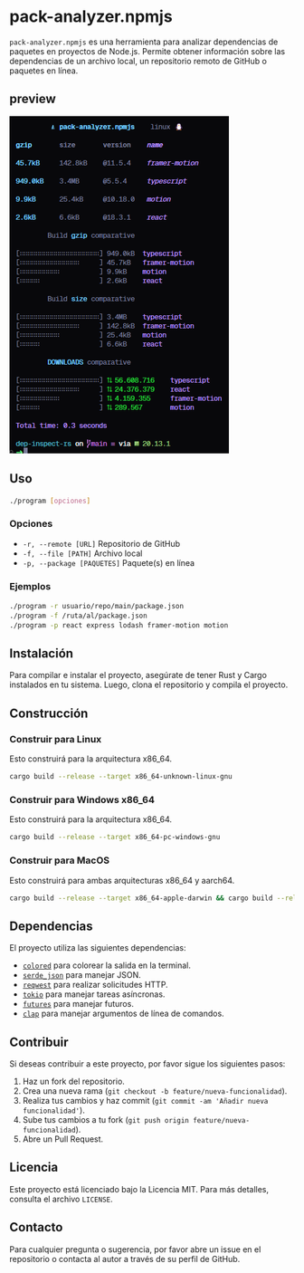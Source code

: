 # pack-analyzer.npmjs

`pack-analyzer.npmjs` es una herramienta para analizar dependencias de paquetes en proyectos de Node.js. Permite obtener información sobre las dependencias de un archivo local, un repositorio remoto de GitHub o paquetes en línea.

## preview 

![preview](/.captures/capture.png)

## Uso

```sh
./program [opciones]
```

### Opciones

-   `-r, --remote [URL]` Repositorio de GitHub
-   `-f, --file [PATH]` Archivo local
-   `-p, --package [PAQUETES]` Paquete(s) en línea

### Ejemplos

```sh
./program -r usuario/repo/main/package.json
./program -f /ruta/al/package.json
./program -p react express lodash framer-motion motion
```

## Instalación

Para compilar e instalar el proyecto, asegúrate de tener Rust y Cargo instalados en tu sistema. Luego, clona el repositorio y compila el proyecto.

## Construcción

### Construir para Linux

Esto construirá para la arquitectura x86_64.

```sh
cargo build --release --target x86_64-unknown-linux-gnu
```

### Construir para Windows x86_64

Esto construirá para la arquitectura x86_64.

```sh
cargo build --release --target x86_64-pc-windows-gnu
```

### Construir para MacOS

Esto construirá para ambas arquitecturas x86_64 y aarch64.

```sh
cargo build --release --target x86_64-apple-darwin && cargo build --release --target aarch64-apple-darwin
```

## Dependencias

El proyecto utiliza las siguientes dependencias:

-   [`colored`](command:_github.copilot.openSymbolFromReferences?%5B%22%22%2C%5B%7B%22uri%22%3A%7B%22scheme%22%3A%22file%22%2C%22authority%22%3A%22%22%2C%22path%22%3A%22%2Fhome%2Fluis%2Fcoding%2Frust%2Fdep-inspect-rs%2Fsrc%2Futils%2Fmod.rs%22%2C%22query%22%3A%22%22%2C%22fragment%22%3A%22%22%7D%2C%22pos%22%3A%7B%22line%22%3A1%2C%22character%22%3A4%7D%7D%2C%7B%22uri%22%3A%7B%22scheme%22%3A%22file%22%2C%22authority%22%3A%22%22%2C%22path%22%3A%22%2Fhome%2Fluis%2Fcoding%2Frust%2Fdep-inspect-rs%2FCargo.toml%22%2C%22query%22%3A%22%22%2C%22fragment%22%3A%22%22%7D%2C%22pos%22%3A%7B%22line%22%3A6%2C%22character%22%3A0%7D%7D%5D%2C%220e8176d5-e6b2-454e-b5a9-c4c5127df528%22%5D "Go to definition") para colorear la salida en la terminal.
-   [`serde_json`](command:_github.copilot.openSymbolFromReferences?%5B%22%22%2C%5B%7B%22uri%22%3A%7B%22scheme%22%3A%22file%22%2C%22authority%22%3A%22%22%2C%22path%22%3A%22%2Fhome%2Fluis%2Fcoding%2Frust%2Fdep-inspect-rs%2Fsrc%2Fcontrollers%2Ffile_remote.rs%22%2C%22query%22%3A%22%22%2C%22fragment%22%3A%22%22%7D%2C%22pos%22%3A%7B%22line%22%3A39%2C%22character%22%3A32%7D%7D%2C%7B%22uri%22%3A%7B%22scheme%22%3A%22file%22%2C%22authority%22%3A%22%22%2C%22path%22%3A%22%2Fhome%2Fluis%2Fcoding%2Frust%2Fdep-inspect-rs%2Fsrc%2Fcontrollers%2Ffile_package.rs%22%2C%22query%22%3A%22%22%2C%22fragment%22%3A%22%22%7D%2C%22pos%22%3A%7B%22line%22%3A7%2C%22character%22%3A14%7D%7D%2C%7B%22uri%22%3A%7B%22scheme%22%3A%22file%22%2C%22authority%22%3A%22%22%2C%22path%22%3A%22%2Fhome%2Fluis%2Fcoding%2Frust%2Fdep-inspect-rs%2FCargo.toml%22%2C%22query%22%3A%22%22%2C%22fragment%22%3A%22%22%7D%2C%22pos%22%3A%7B%22line%22%3A7%2C%22character%22%3A0%7D%7D%5D%2C%220e8176d5-e6b2-454e-b5a9-c4c5127df528%22%5D "Go to definition") para manejar JSON.
-   [`reqwest`](command:_github.copilot.openSymbolFromReferences?%5B%22%22%2C%5B%7B%22uri%22%3A%7B%22scheme%22%3A%22file%22%2C%22authority%22%3A%22%22%2C%22path%22%3A%22%2Fhome%2Fluis%2Fcoding%2Frust%2Fdep-inspect-rs%2FCargo.toml%22%2C%22query%22%3A%22%22%2C%22fragment%22%3A%22%22%7D%2C%22pos%22%3A%7B%22line%22%3A8%2C%22character%22%3A0%7D%7D%5D%2C%220e8176d5-e6b2-454e-b5a9-c4c5127df528%22%5D "Go to definition") para realizar solicitudes HTTP.
-   [`tokio`](command:_github.copilot.openSymbolFromReferences?%5B%22%22%2C%5B%7B%22uri%22%3A%7B%22scheme%22%3A%22file%22%2C%22authority%22%3A%22%22%2C%22path%22%3A%22%2Fhome%2Fluis%2Fcoding%2Frust%2Fdep-inspect-rs%2Fsrc%2Fcontrollers%2Ffile_remote.rs%22%2C%22query%22%3A%22%22%2C%22fragment%22%3A%22%22%7D%2C%22pos%22%3A%7B%22line%22%3A29%2C%22character%22%3A37%7D%7D%2C%7B%22uri%22%3A%7B%22scheme%22%3A%22file%22%2C%22authority%22%3A%22%22%2C%22path%22%3A%22%2Fhome%2Fluis%2Fcoding%2Frust%2Fdep-inspect-rs%2FCargo.toml%22%2C%22query%22%3A%22%22%2C%22fragment%22%3A%22%22%7D%2C%22pos%22%3A%7B%22line%22%3A10%2C%22character%22%3A0%7D%7D%5D%2C%220e8176d5-e6b2-454e-b5a9-c4c5127df528%22%5D "Go to definition") para manejar tareas asíncronas.
-   [`futures`](command:_github.copilot.openSymbolFromReferences?%5B%22%22%2C%5B%7B%22uri%22%3A%7B%22scheme%22%3A%22file%22%2C%22authority%22%3A%22%22%2C%22path%22%3A%22%2Fhome%2Fluis%2Fcoding%2Frust%2Fdep-inspect-rs%2FCargo.toml%22%2C%22query%22%3A%22%22%2C%22fragment%22%3A%22%22%7D%2C%22pos%22%3A%7B%22line%22%3A11%2C%22character%22%3A0%7D%7D%5D%2C%220e8176d5-e6b2-454e-b5a9-c4c5127df528%22%5D "Go to definition") para manejar futuros.
-   [`clap`](command:_github.copilot.openSymbolFromReferences?%5B%22%22%2C%5B%7B%22uri%22%3A%7B%22scheme%22%3A%22file%22%2C%22authority%22%3A%22%22%2C%22path%22%3A%22%2Fhome%2Fluis%2Fcoding%2Frust%2Fdep-inspect-rs%2FCargo.toml%22%2C%22query%22%3A%22%22%2C%22fragment%22%3A%22%22%7D%2C%22pos%22%3A%7B%22line%22%3A12%2C%22character%22%3A0%7D%7D%5D%2C%220e8176d5-e6b2-454e-b5a9-c4c5127df528%22%5D "Go to definition") para manejar argumentos de línea de comandos.

## Contribuir

Si deseas contribuir a este proyecto, por favor sigue los siguientes pasos:

1. Haz un fork del repositorio.
2. Crea una nueva rama (`git checkout -b feature/nueva-funcionalidad`).
3. Realiza tus cambios y haz commit (`git commit -am 'Añadir nueva funcionalidad'`).
4. Sube tus cambios a tu fork (`git push origin feature/nueva-funcionalidad`).
5. Abre un Pull Request.

## Licencia

Este proyecto está licenciado bajo la Licencia MIT. Para más detalles, consulta el archivo `LICENSE`.

## Contacto

Para cualquier pregunta o sugerencia, por favor abre un issue en el repositorio o contacta al autor a través de su perfil de GitHub.
